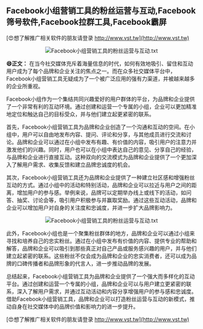 ## **Facebook小组营销工具的粉丝运营与互动,Facebook筛号软件,Facebook拉群工具,Facebook霸屏**

[😍想了解推广相关软件的朋友请登录 http://www.vst.tw](http://www.vst.tw)

 <center><img src="https://vst.tw/MP4/tuiguang/png/7.png" alt="Facebook小组营销工具的粉丝运营与互动.txt"></center>

**😄正文：**
在当今社交媒体充斥着海量信息的时代，如何有效地吸引、留住和互动用户成为了每个品牌和企业关注的焦点之一。而在众多社交媒体平台中，Facebook小组营销工具无疑成为了一个被广泛应用的强有力渠道，并被越来越多的企业所重视。

Facebook小组作为一个集结共同兴趣爱好的用户群体的平台，为品牌和企业提供了一个非常有利的互动环境。通过创建和运营一个专属的小组，企业可以更加精准地定位和触达自己的目标受众，并与他们建立起更紧密的联系。

首先，Facebook小组营销工具为品牌和企业创造了一个沟通和互动的空间。在小组中，用户可以自由地发布内容、提问、评论和分享，与其他成员进行交流和讨论。品牌和企业可以通过在小组中发布有趣、有价值的内容，吸引用户的注意力并激发他们的兴趣。同时，用户也可以在小组中表达自己的意见、分享自己的经验，与品牌和企业进行直接互动。这种双向的交流模式为品牌和企业提供了一个更加深入了解用户需求、收集反馈和建立品牌忠诚度的机会。

其次，Facebook小组营销工具还为品牌和企业提供了一种建立社区感和增强粉丝互动的方式。通过小组中的活动和特别活动，品牌和企业可以拉近与用户之间的距离，增加用户的参与感。举例来说，品牌可以定期举办线上或线下的活动，如问答、抽奖、讨论会等，吸引用户积极参与并赢取奖励。通过这些互动活动，品牌和企业可以增加用户对自身的关注度和忠诚度，并进一步扩大品牌影响力。

 <center><img src="https://vst.tw/MP4/tuiguang/png/8.png" alt="Facebook小组营销工具的粉丝运营与互动.txt"></center>

此外，Facebook小组也是一个聚集粉丝群体的地方，品牌和企业可以通过小组来寻找和培养自己的忠实粉丝。通过在小组中发布有价值的内容、提供专业的帮助和解答，品牌和企业可以吸引到那些真正对自己产品或服务感兴趣的用户，并与他们建立起紧密的联系。这些粉丝不仅会成为品牌和企业的忠实消费者，还可以成为品牌的口碑传播者和品牌形象的代言人，进一步推动品牌的发展。

总结起来，Facebook小组营销工具为品牌和企业提供了一个强大而多样化的互动平台。通过创建和运营一个专属的小组，品牌和企业可以与用户建立更紧密的联系，深入了解用户需求，并通过互动活动和内容分享增强用户的参与感和忠诚度。借助Facebook小组营销工具，品牌和企业可以打造粉丝运营与互动的新模式，推动自身在社交媒体中的品牌价值和影响力的进一步提升。

[😍想了解推广相关软件的朋友请登录 http://www.vst.tw](http://www.vst.tw)



